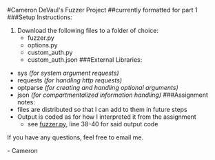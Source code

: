 #Cameron DeVaul's Fuzzer Project
##currently formatted for part 1
###Setup Instructions:
1. Download the following files to a folder of choice:
    - fuzzer.py
    - options.py
    - custom_auth.py
    - custom_auth.json
###External Libraries:
- sys       *(for system argument requests)*
- requests  *(for handling http requests)*
- optparse  *(for creating and handling optional arguments)*
- json      *(for compartmentalized information handling)*
###Assignment notes:
- files are distributed so that I can add to them in future steps
- Output is coded as for how I interpreted it from the assignment
  - see [fuzzer.py](fuzzer.py), line 38-40 for said output code
  
If you have any questions, feel free to email me.
 
 \- Cameron